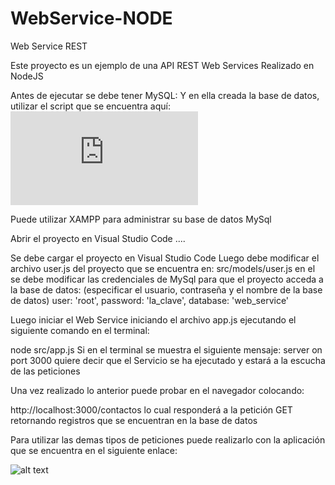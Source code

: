 # WebService-NODE
Web Service REST 


Este proyecto es un ejemplo de una API REST Web Services Realizado en NodeJS

Antes de ejecutar se debe tener MySQL:
Y en ella creada la base de datos, utilizar el script que se encuentra aquí:
![alt text](https://github.com/SebastianCarvajal/WebService-NODE/blob/main/BD/web_service.sql)

Puede utilizar XAMPP para administrar su base de datos MySql

Abrir el proyecto en Visual Studio Code ....

Se debe cargar el proyecto en Visual Studio Code
Luego debe modificar el archivo user.js del proyecto que se encuentra en:
src/models/user.js
en el se debe modificar las credenciales de MySql para que el proyecto acceda a la base de datos:
(especificar el usuario, contraseña y el nombre de la base de datos)
  user: 'root',
  password: 'la_clave',
  database: 'web_service'

Luego iniciar el Web Service iniciando el archivo app.js ejecutando el siguiente comando en el terminal:

node src/app.js
Si en el terminal se muestra el siguiente mensaje:
server on port 3000
quiere decir que el Servicio se ha ejecutado y estará a la escucha de las peticiones


Una vez realizado lo anterior puede probar en el navegador colocando:

http://localhost:3000/contactos 
lo cual responderá a la petición GET retornando registros que se encuentran en la base de datos

Para utilizar las demas tipos de peticiones puede realizarlo con la aplicación que se encuentra en el siguiente enlace:

![alt text](https://github.com/MayraCevallosHaro/FrontEnd)
